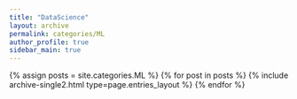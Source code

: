 ```yaml
---
title: "DataScience"
layout: archive
permalink: categories/ML
author_profile: true
sidebar_main: true
---
```


<!-- 여기 site.categories.카테고리이름 -->
{% assign posts = site.categories.ML %}
{% for post in posts %} {% include archive-single2.html type=page.entries_layout %} {% endfor %}